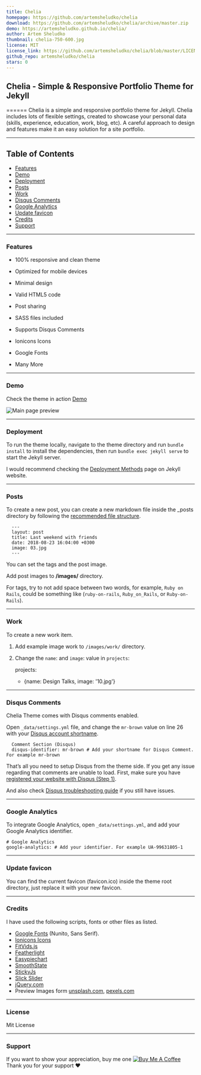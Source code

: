 ```yaml
---
title: Chelia
homepage: https://github.com/artemsheludko/chelia
download: https://github.com/artemsheludko/chelia/archive/master.zip
demo: https://artemsheludko.github.io/chelia/
author: Artem Sheludko
thumbnail: chelia-750-600.jpg
license: MIT
license_link: https://github.com/artemsheludko/chelia/blob/master/LICENSE.txt
github_repo: artemsheludko/chelia
stars: 0
---
```


## Chelia - Simple & Responsive Portfolio Theme for Jekyll
======
Chelia is a simple and responsive portfolio theme for Jekyll. Chelia includes lots of flexible settings, created to showcase your personal data (skills, experience, education, work, blog, etc). A careful approach to design and features make it an easy solution for a site portfolio.

* * *

Table of Contents
-----------------
*   [Features](#features)
*   [Demo](#demo)
*   [Deployment](#deployment)
*   [Posts](#posts)
*   [Work](#work)
*   [Disqus Comments](#DisqusComments)
*   [Google Analytics](#GoogleAnalytics)
*   [Update favicon](#UpdateFavicon)
*   [Credits](#Credits)
*   [Support](#Support)

* * *

### Features

* 100% responsive and clean theme

* Optimized for mobile devices

* Minimal design

* Valid HTML5 code

* Post sharing

* SASS files included

* Supports Disqus Comments

* Ionicons Icons

* Google Fonts

* Many More

* * *

### Demo

Check the theme in action [Demo](https://artemsheludko.github.io/chelia/)

![Main page preview](https://github.com/artemsheludko/chelia/blob/master/images/mackbook-preview.png?raw=true)


* * *

### Deployment

To run the theme locally, navigate to the theme directory and run `bundle install` to install the dependencies, then run `bundle exec jekyll serve` to start the Jekyll server.

I would recommend checking the [Deployment Methods](https://jekyllrb.com/docs/deployment-methods/) page on Jekyll website.

* * *

### Posts

To create a new post, you can create a new markdown file inside the \_posts directory by following the [recommended file structure](https://jekyllrb.com/docs/posts/#creating-post-files).

      
      ---
      layout: post
      title: Last weekend with friends
      date: 2018-08-23 16:04:00 +0300
      image: 03.jpg
      ---
          

You can set the tags and the post image.

Add post images to **/images/** directory.

For tags, try to not add space between two words, for example, `Ruby on Rails`, could be something like (`ruby-on-rails`, `Ruby_on_Rails`, or `Ruby-on-Rails`).

* * *

### Work

To create a new work item.

1. Add example image work to `/images/work/` directory.

2. Change the `name`: and `image`: value in `projects`:

      projects:
      - {name: Design Talks, image: '10.jpg'}
      

* * *

### Disqus Comments

Chelia Theme comes with Disqus comments enabled.

Open `_data/settings.yml` file, and change the `mr-brown` value on line 26 with your [Disqus account shortname](https://help.disqus.com/customer/portal/articles/466208).

      Comment Section (Disqus)
      disqus-identifier: mr-brown # Add your shortname for Disqus Comment. For example mr-brown
          

That’s all you need to setup Disqus from the theme side. If you get any issue regarding that comments are unable to load. First, make sure you have [registered your website with Disqus (Step 1)](https://help.disqus.com/customer/portal/articles/466182-publisher-quick-start-guide).

And also check [Disqus troubleshooting guide](https://help.disqus.com/customer/portal/articles/472007-i-m-receiving-the-message-%22we-were-unable-to-load-disqus-%22) if you still have issues.

* * *

### Google Analytics

To integrate Google Analytics, open `_data/settings.yml`, and add your Google Analytics identifier.

    # Google Analytics
    google-analytics: # Add your identifier. For example UA-99631805-1
          

* * *

### Update favicon

You can find the current favicon (favicon.ico) inside the theme root directory, just replace it with your new favicon.

* * *

### Credits

I have used the following scripts, fonts or other files as listed.

*   [Google Fonts](https://fonts.google.com/specimen/Nunito) (Nunito, Sans Serif).
*   [Ionicons Icons](https://ionicons.com/)
*   [FitVids.js](http://fitvidsjs.com/)
*   [Featherlight](https://noelboss.github.io/featherlight/)
*   [Easypiechart](https://github.com/rendro/easy-pie-chart/)
*   [SmoothState](https://github.com/miguel-perez/smoothState.js/)
*   [StickyJs](https://github.com/garand/sticky/)
*   [Slick Slider](https://kenwheeler.github.io/slick/)
*   [jQuery.com](https://jquery.com/)
*   Preview Images form [unsplash.com](https://unsplash.com/), [pexels.com](https://www.pexels.com/)

* * *
### License

Mit License

* * *

### Support
<p>If you want to show your appreciation, buy me one <a href="https://www.buymeacoffee.com/artemsheludko" target="_blank"><img src="https://www.buymeacoffee.com/assets/img/custom_images/orange_img.png" alt="Buy Me A Coffee" style="height: auto !important;width: auto !important;" ></a> Thank you for your support ❤️</p>
